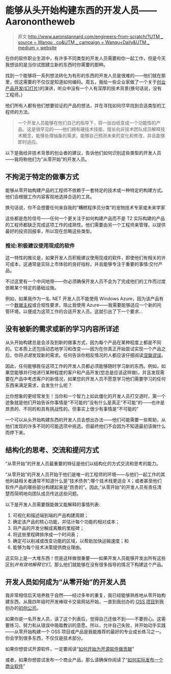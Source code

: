 # 能够从头开始构建东西的开发人员——Aaronontheweb

> 原文:[http://www.aaronstannard.com/engineers-from-scratch/?UTM _ source = Wanqu . co&UTM _ campaign = Wanqu+Daily&UTM _ medium = website](http://www.aaronstannard.com/engineers-from-scratch/?utm_source=wanqu.co&utm_campaign=Wanqu+Daily&utm_medium=website)



在你的软件职业生涯中，有许多不同类型的开发人员需要和你一起工作，但是今天我想谈的是当你试图建立新的东西时你需要的那种。

找到一个能够将一系列想法转化为有形的东西的开发人员是很难的——他们就在那里，但这需要的不仅仅是知道如何编码。周五，我给一些企业家做了一个关于[创业产品开发(幻灯片)](http://www.slideshare.net/MarketingNinja/startup-product-development "Slides: Startup Product Development")的演讲，听众中没有一个人有深厚的技术背景(换句话说，没有工程师。)

他们所有人都有他们想要验证的产品的想法，并在寻找如何尽早找到合适类型的工程师的方法。

> 一个开发人员能够在他们自己的指导下，将一张白纸变成一个功能性的产品，这是很罕见的——他们拥有硬技术技能，擅长向非技术团队成员解释技术概念，能够处理抽象的需求，能够自己预测未来的变化和修改，并且能够即时适应。

以下是我给非技术背景的创业者的建议，告诉他们如何识别这些类型的开发人员——我将称他们为“从零开始”的开发人员。

## 不拘泥于特定的做事方式

能够从零开始构建产品的工程师不依赖于一套特定的技术或一种特定的构建方式。他们会根据工作内容客观地选择合适的工具。

换句话说，你不会想要任何来自我的“糟糕程序员分类”的宠物技术专家或未来学家

这些都是危险信号——任何一个更关注于如何构建产品而不是 T2 实际构建的产品的工程师都缺乏完成这项工作的成熟性。他们需要由另一个工程师来管理，以提供最好的投资回报率，所以现在忽略这些类型。

### 推论:积极建议使用现成的软件

这一特性的推论是，如果开发人员积极建议使用现成的软件，即使他们有相关的许可成本，这通常是实际上市体验的良好指标，并且能够专注于重要的事情:交付产品。

不过这里有一个中间地带——你必须确保开发人员不会为了完成他们的工作而过度依赖某个特定的基础设施。

例如，如果我作为一名. NET 开发人员不能使用 Windows Azure，因为该产品有一个[数据主权](http://whatis.techtarget.com/definition/data-sovereignty)或合规性要求，阻止我使用 Azure——我需要能够适应一个新的托管环境，以便成为这项工作的合适开发人员。这就引出了下一个要求…

## 没有被新的需求或新的学习内容所详述

从头开始构建总是会涉及到新的做事方式，因为每个产品在某种程度上都是不同的。它本质上还包括动态地学习和改变——因为在你真正开始尝试实现一个产品之后，你将*总是*发现新的需求。任何告诉你相反情况的人都应该仔细阅读[涅槃谬误](https://en.wikipedia.org/wiki/Nirvana_fallacy)。

因此，任何能够胜任这项工作的开发人员都必须能够随时学习新的东西。例如，如果您能够并行地进行某种程度的客户和产品开发(您总是应该这样做)，并且发现需要在产品中考虑客户的新情况，如果您的开发人员不愿意学习他们需要学习的任何东西来满足需求，会发生什么呢？

比你想象的更经常发生！当你和一个智力上如此僵化的开发人员打交道时，第一个迹象就是他们开始告诉你事情是“不可能的”没有什么是真正“不可能”的——也许是昂贵的、不同的和具有挑战性的。但事实上很少有事情是“不可能的”

一个可以从头开始构建东西的开发人员会想出办法——他们可能需要一些帮助，从他们发现的许多不同的可能选项中挑选，但最终他们不会因为不知道最初该做什么而停下来。

## 结构化的思考、交流和提问方式

“从零开始”的开发人员最重要的特征是他们以结构化的方式交流和思考的能力。

“从零开始”的开发人员开始于他们是唯一的工程师的环境——与他们一起工作的其他利益相关者通常不知道什么是“技术债务”;哪个技术栈更适合 X；或者甚至他们软件产品的哪些部分构建起来是“昂贵的”。因此,“从零开始”的开发人员有责任清楚而简明地向团队成员传达这些问题。

以下是开发人员需要既能做又能解释的事情列表:

1.  可视化和描述端到端的产品构建周期；
2.  确定该产品的核心功能，并估计每个功能的相对成本；
3.  将产品的开发分解成离散的里程碑；
4.  将这些里程碑排序成一个时间表；
5.  确定可以削减或改变功能的区域，以帮助加快运输速度；和
6.  能够为每个技术决策提供商业理由。

这实际上是一大堆东西！但是这样做很重要——如果开发人员能够开发出所有这些区别*并有效地解释它们*，那么他们就能够在没有很多指导的情况下构建这个产品。

## 开发人员如何成为“从零开始”的开发人员

我非常相信后天培养胜于自然——经过多年的重复，我已经能够熟练地从零开始构建东西，从我四年级时开发棒球卡交易网站开始，一直到我创办的 [OSS 项目](/oss/)到我创办的[初创公司](/markedup-akkadotnet/)。

如果你是一名开发人员，读了这个列表后，觉得自己还做不到——不要担心。这需要练习、努力和从错误中吸取教训的意愿。所以，允许自己失败，并开始动手实践——从零开始构建一个 OSS 项目或产品是我能推荐的最好的专业成长练习之一。你会学到很多东西，不仅仅是技术部分。

如果你想尝试开源软件，一定要阅读“[如何开始为开源软件做贡献](/how-to-start-contributing-to-oss/)”

或者，如果你想尝试发布一个商业产品，那么请确保你阅读了“[如何实际发布一个商业软件](/what-it-takes-to-actually-ship-a-piece-of-commercial-software/ "What It Takes to Actually Ship a Piece of Commercial Software")”

